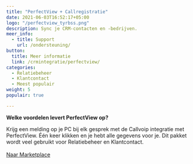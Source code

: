 ```yaml
---
title: "PerfectView + Callregistratie"
date: 2021-06-03T16:52:17+05:00
logo: "/perfectview_tyrbss.png"
description: Sync je CRM-contacten en -bedrijven.
meer_info:
  - title: Support
    url: /ondersteuning/
button:
  title: Meer informatie
  link: /crmintegratie/perfectview/
categories:
  - Relatiebeheer
  - Klantcontact
  - Meest populair
weight: 5
populair: true

---
```


**Welke voordelen levert PerfectView op?**

Krijg een melding op je PC bij elk gesprek met de Callvoip integratie met PerfectView. Één keer klikken en je hebt alle gegevens voor je. Dit pakket wordt veel gebruikt voor Relatiebeheer en Klantcontact.<br><br><a href="/marketplace" class="button">Naar Marketplace</a>

